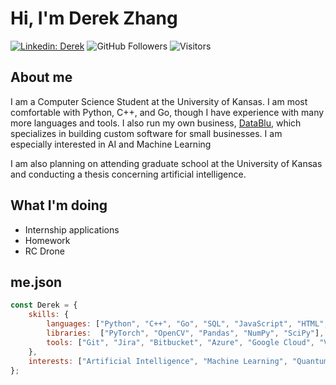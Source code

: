 # Hi, I'm Derek Zhang
[![Linkedin: Derek](https://img.shields.io/badge/-Derek-blue?style=flat-square&logo=Linkedin&logoColor=white&link=https://www.linkedin.com/in/derekzhang0000/)](https://www.linkedin.com/in/derekzhang0000/)
![GitHub Followers](https://img.shields.io/github/followers/DerekZhang0000?label=Follow&style=social)
![Visitors](https://visitor-badge.glitch.me/badge?page_id=DerekZhang0000)

## About me
<p>I am a Computer Science Student at the University of Kansas. I am most comfortable with Python, C++, and Go, though I have experience with many more languages and tools. I also run my own business, <a href="https://www.datablu.net">DataBlu</a>, which specializes in building custom software for small businesses. I am especially interested in AI and Machine Learning

I am also planning on attending graduate school at the University of Kansas and conducting a thesis concerning artificial intelligence.</p>

## What I'm doing
- Internship applications
- Homework
- RC Drone

## me.json

```javascript
const Derek = {
    skills: {
        languages: ["Python", "C++", "Go", "SQL", "JavaScript", "HTML", "CSS", "MATLAB", "Haskell"],
        libraries:  ["PyTorch", "OpenCV", "Pandas", "NumPy", "SciPy"],
        tools: ["Git", "Jira", "Bitbucket", "Azure", "Google Cloud", "VHDL", "IBM SPSS"],
    },
    interests: ["Artificial Intelligence", "Machine Learning", "Quantum Computing", "Backend Stuff"]
};
```
